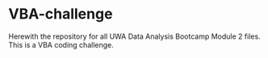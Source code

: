# VBA-challenge
Herewith the repository for all UWA Data Analysis Bootcamp Module 2 files. This is a VBA coding challenge. 
